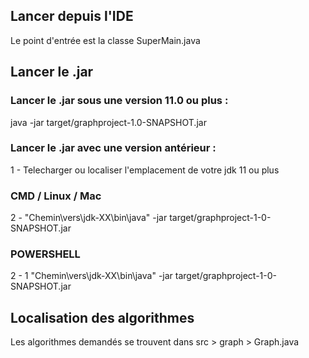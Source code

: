 ## Lancer depuis l'IDE
Le point d'entrée est la classe SuperMain.java


## Lancer le .jar
### Lancer le .jar sous une version 11.0 ou plus : 

java -jar target/graphproject-1.0-SNAPSHOT.jar

### Lancer le .jar avec une version antérieur :
1 - Telecharger ou localiser l'emplacement de votre jdk 11 ou plus

### CMD / Linux / Mac
2 - "Chemin\vers\jdk-XX\bin\java" -jar target/graphproject-1-0-SNAPSHOT.jar

### POWERSHELL 
2 - 1 "Chemin\vers\jdk-XX\bin\java" -jar target/graphproject-1-0-SNAPSHOT.jar 

## Localisation des algorithmes

Les algorithmes demandés se trouvent dans src > graph > Graph.java
